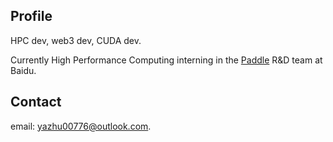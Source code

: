 ## Profile
HPC dev, web3 dev, CUDA dev.

Currently High Performance Computing interning in the [Paddle](https://www.paddlepaddle.org.cn/) R&D team at Baidu.

## Contact
email: yazhu00776@outlook.com.
